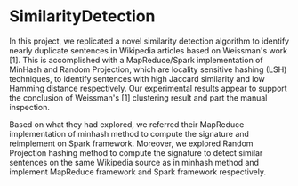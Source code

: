 # SimilarityDetection

In this project, we replicated a novel similarity detection algorithm to identify nearly duplicate sentences in Wikipedia articles based on Weissman's work [1]. This is accomplished with a MapReduce/Spark implementation of MinHash and Random Projection, which are locality sensitive hashing (LSH) techniques, to identify sentences with high Jaccard similarity and low Hamming distance respectively. Our experimental results appear to support the conclusion of Weissman's [1] clustering result and part the manual inspection. 

Based on what they had explored, we referred their MapReduce implementation of minhash method to compute the signature and reimplement on Spark framework. Moreover, we explored Random Projection hashing method to compute the signature to detect similar sentences on the same Wikipedia source as in minhash method and implement MapReduce framework and Spark framework respectively.
